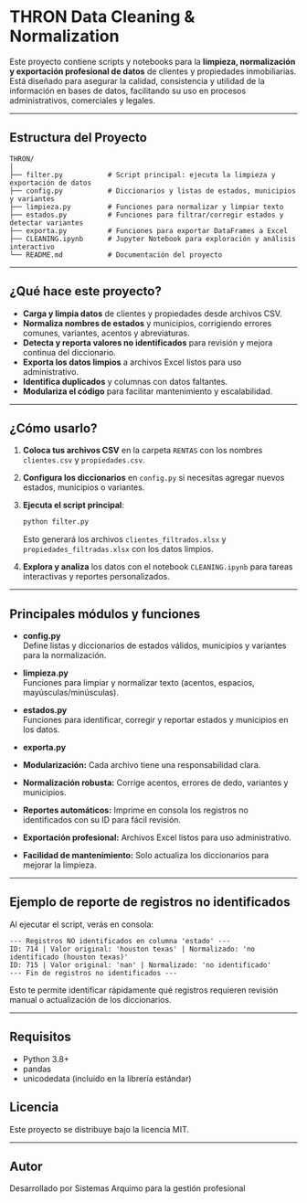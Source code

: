 # THRON Data Cleaning & Normalization

Este proyecto contiene scripts y notebooks para la **limpieza, normalización y exportación profesional de datos** de clientes y propiedades inmobiliarias. Está diseñado para asegurar la calidad, consistencia y utilidad de la información en bases de datos, facilitando su uso en procesos administrativos, comerciales y legales.

---

## Estructura del Proyecto

```
THRON/
│
├── filter.py           # Script principal: ejecuta la limpieza y exportación de datos
├── config.py           # Diccionarios y listas de estados, municipios y variantes
├── limpieza.py         # Funciones para normalizar y limpiar texto
├── estados.py          # Funciones para filtrar/corregir estados y detectar variantes
├── exporta.py          # Funciones para exportar DataFrames a Excel
├── CLEANING.ipynb      # Jupyter Notebook para exploración y análisis interactivo
└── README.md           # Documentación del proyecto
```

---

## ¿Qué hace este proyecto?

- **Carga y limpia datos** de clientes y propiedades desde archivos CSV.
- **Normaliza nombres de estados** y municipios, corrigiendo errores comunes, variantes, acentos y abreviaturas.
- **Detecta y reporta valores no identificados** para revisión y mejora continua del diccionario.
- **Exporta los datos limpios** a archivos Excel listos para uso administrativo.
- **Identifica duplicados** y columnas con datos faltantes.
- **Modulariza el código** para facilitar mantenimiento y escalabilidad.

---

## ¿Cómo usarlo?

1. **Coloca tus archivos CSV** en la carpeta `RENTAS` con los nombres `clientes.csv` y `propiedades.csv`.
2. **Configura los diccionarios** en `config.py` si necesitas agregar nuevos estados, municipios o variantes.
3. **Ejecuta el script principal**:

   ```bash
   python filter.py
   ```

   Esto generará los archivos `clientes_filtrados.xlsx` y `propiedades_filtradas.xlsx` con los datos limpios.

4. **Explora y analiza** los datos con el notebook `CLEANING.ipynb` para tareas interactivas y reportes personalizados.

---

## Principales módulos y funciones

- **config.py**  
  Define listas y diccionarios de estados válidos, municipios y variantes para la normalización.
- **limpieza.py**  
  Funciones para limpiar y normalizar texto (acentos, espacios, mayúsculas/minúsculas).

- **estados.py**  
  Funciones para identificar, corregir y reportar estados y municipios en los datos.

- **exporta.py**  
- **Modularización:** Cada archivo tiene una responsabilidad clara.
- **Normalización robusta:** Corrige acentos, errores de dedo, variantes y municipios.
- **Reportes automáticos:** Imprime en consola los registros no identificados con su ID para fácil revisión.
- **Exportación profesional:** Archivos Excel listos para uso administrativo.
- **Facilidad de mantenimiento:** Solo actualiza los diccionarios para mejorar la limpieza.

---

## Ejemplo de reporte de registros no identificados

Al ejecutar el script, verás en consola:

```
--- Registros NO identificados en columna 'estado' ---
ID: 714 | Valor original: 'houston texas' | Normalizado: 'no identificado (houston texas)'
ID: 715 | Valor original: 'nan' | Normalizado: 'no identificado'
--- Fin de registros no identificados ---
```

Esto te permite identificar rápidamente qué registros requieren revisión manual o actualización de los diccionarios.

---

## Requisitos

- Python 3.8+
- pandas
- unicodedata (incluido en la librería estándar)



## Licencia

Este proyecto se distribuye bajo la licencia MIT.

---

## Autor

Desarrollado por Sistemas Arquimo para la gestión profesional
